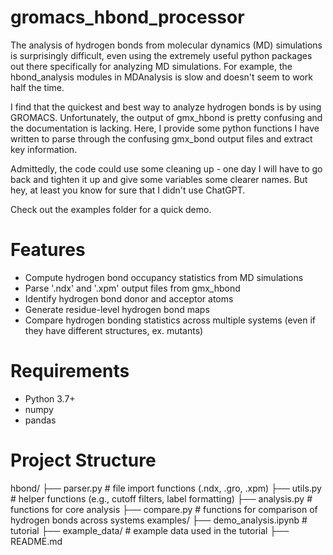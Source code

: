 # gromacs_hbond_processor

The analysis of hydrogen bonds from molecular dynamics (MD) simulations is surprisingly difficult, even using the extremely useful python packages out there specifically for analyzing MD simulations. For example, the hbond_analysis modules in MDAnalysis is slow and doesn't seem to work half the time.

I find that the quickest and best way to analyze hydrogen bonds is by using GROMACS. Unfortunately, the output of gmx_hbond is pretty confusing and the documentation is lacking. Here, I provide some python functions I have written to parse through the confusing gmx_bond output files and extract key information.

Admittedly, the code could use some cleaning up - one day I will have to go back and tighten it up and give some variables some clearer names. But hey, at least you know for sure that I didn't use ChatGPT.

Check out the examples folder for a quick demo.

# Features

- Compute hydrogen bond occupancy statistics from MD simulations
- Parse '.ndx' and '.xpm' output files from gmx_hbond
- Identify hydrogen bond donor and acceptor atoms
- Generate residue-level hydrogen bond maps
- Compare hydrogen bonding statistics across multiple systems (even if they have different structures, ex. mutants)

# Requirements

- Python 3.7+
- numpy
- pandas

# Project Structure

hbond/
├── parser.py      # file import functions (.ndx, .gro, .xpm)
├── utils.py       # helper functions (e.g., cutoff filters, label formatting)
├── analysis.py    # functions for core analysis
├── compare.py     # functions for comparison of hydrogen bonds across systems
examples/
├── demo_analysis.ipynb  # tutorial
├── example_data/		 # example data used in the tutorial
├── README.md
